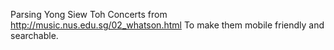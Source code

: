 Parsing Yong Siew Toh Concerts from http://music.nus.edu.sg/02_whatson.html
To make them mobile friendly and searchable. 